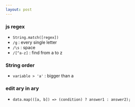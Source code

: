 ```yaml
---
layout: post
---
```

### js regex
- `String.match([regex])`
- `/g` : every single letter
- `/\s` : space
- `/[^a-z]` : find from a to z

### String order
- `variable > 'a'` : bigger than a

### edit ary in ary
- `data.map(([a, b]) => (condition) ? answer1 : answer2);`